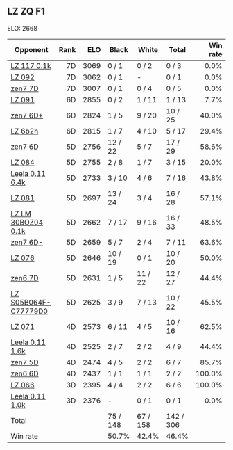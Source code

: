## LZ ZQ F1 ##

ELO: 2668

Opponent | Rank | ELO | Black | White | Total | Win rate
---------|-----:|----:|-------|-------|-------|-------:
[LZ 117 0.1k](LZ%20117%200.1k.md) | 7D | 3069 | 0 / 1 | 0 / 2 | 0 / 3 | 0.0%
[LZ 092](LZ%20092.md) | 7D | 3062 | 0 / 1 | - | 0 / 1 | 0.0%
[zen7 7D](zen7%207D.md) | 7D | 3007 | 0 / 1 | 0 / 4 | 0 / 5 | 0.0%
[LZ 091](LZ%20091.md) | 6D | 2855 | 0 / 2 | 1 / 11 | 1 / 13 | 7.7%
[zen7 6D+](zen7%206D+.md) | 6D | 2824 | 1 / 5 | 9 / 20 | 10 / 25 | 40.0%
[LZ 6b2h](LZ%206b2h.md) | 6D | 2815 | 1 / 7 | 4 / 10 | 5 / 17 | 29.4%
[zen7 6D](zen7%206D.md) | 5D | 2756 | 12 / 22 | 5 / 7 | 17 / 29 | 58.6%
[LZ 084](LZ%20084.md) | 5D | 2755 | 2 / 8 | 1 / 7 | 3 / 15 | 20.0%
[Leela 0.11 6.4k](Leela%200.11%206.4k.md) | 5D | 2733 | 3 / 10 | 4 / 6 | 7 / 16 | 43.8%
[LZ 081](LZ%20081.md) | 5D | 2697 | 13 / 24 | 3 / 4 | 16 / 28 | 57.1%
[LZ LM 30BOZ04 0.1k](LZ%20LM%2030BOZ04%200.1k.md) | 5D | 2662 | 7 / 17 | 9 / 16 | 16 / 33 | 48.5%
[zen7 6D-](zen7%206D-.md) | 5D | 2659 | 5 / 7 | 2 / 4 | 7 / 11 | 63.6%
[LZ 076](LZ%20076.md) | 5D | 2646 | 10 / 19 | 0 / 1 | 10 / 20 | 50.0%
[zen6 7D](zen6%207D.md) | 5D | 2631 | 1 / 5 | 11 / 22 | 12 / 27 | 44.4%
[LZ S05B064F-C77779D0](LZ%20S05B064F-C77779D0.md) | 5D | 2625 | 3 / 9 | 7 / 13 | 10 / 22 | 45.5%
[LZ 071](LZ%20071.md) | 4D | 2573 | 6 / 11 | 4 / 5 | 10 / 16 | 62.5%
[Leela 0.11 1.6k](Leela%200.11%201.6k.md) | 4D | 2525 | 2 / 7 | 2 / 2 | 4 / 9 | 44.4%
[zen7 5D](zen7%205D.md) | 4D | 2474 | 4 / 5 | 2 / 2 | 6 / 7 | 85.7%
[zen6 6D](zen6%206D.md) | 4D | 2437 | 1 / 1 | 1 / 1 | 2 / 2 | 100.0%
[LZ 066](LZ%20066.md) | 3D | 2395 | 4 / 4 | 2 / 2 | 6 / 6 | 100.0%
[Leela 0.11 1.0k](Leela%200.11%201.0k.md) | 3D | 2376 | - | 0 / 1 | 0 / 1 | 0.0%
Total | | | 75 / 148 | 67 / 158 | 142 / 306 | 
Win rate| | | 50.7% | 42.4% | 46.4% | 

